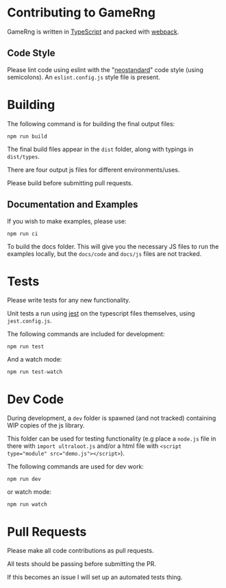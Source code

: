 # Contributing to GameRng

GameRng is written in [TypeScript](https://www.typescriptlang.org/) and packed with [webpack](https://webpack.js.org/).

## Code Style

Please lint code using eslint with the "[neostandard](https://github.com/neostandard/neostandard)" code style (using semicolons). An ```eslint.config.js``` style file is present.

# Building

The following command is for building the final output files:

```
npm run build
```

The final build files appear in the ```dist``` folder, along with typings in ```dist/types```.

There are four output js files for different environments/uses.

Please build before submitting pull requests.

## Documentation and Examples

If you wish to make examples, please use:

```
npm run ci
```

To build the docs folder. This will give you the necessary JS files to run the examples locally, but the ```docs/code``` and ```docs/js``` files are not tracked.

# Tests

Please write tests for any new functionality.

Unit tests a run using [jest](https://jestjs.io/) on the typescript files themselves, using ```jest.config.js```.

The following commands are included for development:

```
npm run test
```

And a watch mode:

```
npm run test-watch
```

# Dev Code

During development, a ```dev``` folder is spawned (and not tracked) containing WIP copies of the js library.

This folder can be used for testing functionality (e.g place a ```node.js``` file in there with ```import ultraloot.js``` and/or a html file with ```<script type="module" src="demo.js"></script>```).

The following commands are used for dev work:

```
npm run dev
```

or watch mode:

```
npm run watch
```

# Pull Requests

Please make all code contributions as pull requests.

All tests should be passing before submitting the PR.

If this becomes an issue I will set up an automated tests thing.
